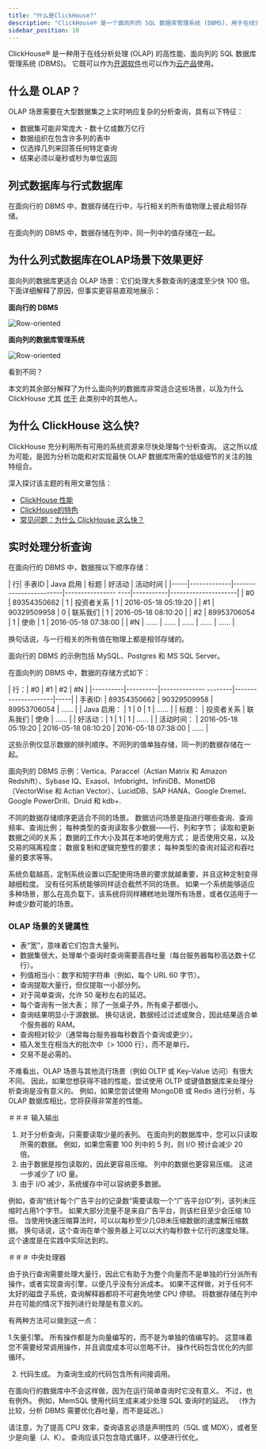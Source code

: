 ```yaml
---
title: "什么是ClickHouse?"
description: "ClickHouse® 是一个面向列的 SQL 数据库管理系统 (DBMS)，用于在线分析处理 (OLAP)。 它既可以作为开源软件也可以作为云产品提供。"
sidebar_position: 10
---
```


ClickHouse® 是一种用于在线分析处理 (OLAP) 的高性能、面向列的 SQL 数据库管理系统 (DBMS)。 它既可以作为[开源软件](https://github.com/ClickHouse/ClickHouse)也可以作为[云产品](https://clickhouse.com/cloud)使用。

## 什么是 OLAP？

OLAP 场景需要在大型数据集之上实时响应复杂的分析查询，具有以下特征：
- 数据集可能非常庞大 - 数十亿或数万亿行
- 数据组织在包含许多列的表中
- 仅选择几列来回答任何特定查询
- 结果必须以毫秒或秒为单位返回

## 列式数据库与行式数据库

在面向行的 DBMS 中，数据存储在行中，与行相关的所有值物理上彼此相邻存储。

在面向列的 DBMS 中，数据存储在列中，同一列中的值存储在一起。

## 为什么列式数据库在OLAP场景下效果更好

面向列的数据库更适合 OLAP 场景：它们处理大多数查询的速度至少快 100 倍。 下面详细解释了原因，但事实更容易直观地展示：

**面向行的 DBMS**

![Row-oriented](@site/docs/_snippets/images/row-oriented.gif#)

**面向列的数据库管理系统**

![Row-oriented](@site/docs/_snippets/images/column-oriented.gif#)

看到不同？

本文的其余部分解释了为什么面向列的数据库非常适合这些场景，以及为什么 ClickHouse 尤其 [优于](/docs/en/concepts/why-clickhouse-is-so-fast#performance-when-inserting-data) 此类别中的其他人。

## 为什么 ClickHouse 这么快?

ClickHouse 充分利用所有可用的系统资源来尽快处理每个分析查询。 这之所以成为可能，是因为分析功能和对实现最快 OLAP 数据库所需的低级细节的关注的独特组合。

深入探讨该主题的有用文章包括：
- [ClickHouse 性能](/docs/en/concepts/why-clickhouse-is-so-fast)
- [ClickHouse的特色](/docs/en/about-us/distinctive-features.md)
- [常见问题：为什么 ClickHouse 这么快？](/knowledgebase/why-clickhouse-is-so-fast)

## 实时处理分析查询

在面向行的 DBMS 中，数据按以下顺序存储：

| 行| 手表ID | Java 启用 | 标题 | 好活动 | 活动时间 |
|-----|-------------|------------------------|---------------- ----|-----------|---------------------|
| #0 | 89354350662 | 1 | 投资者关系 | 1 | 2016-05-18 05:19:20 |
| #1 | 90329509958 | 0 | 联系我们 | 1 | 2016-05-18 08:10:20 |
| #2 | 89953706054 | 1 | 使命 | 1 | 2016-05-18 07:38:00 |
| #N | …… | …… | …… | …… | …… |

换句话说，与一行相关的所有值在物理上都是相邻存储的。

面向行的 DBMS 的示例包括 MySQL、Postgres 和 MS SQL Server。

在面向列的 DBMS 中，数据的存储方式如下：

| 行：| #0 | #1 | #2 | #N |
|----------|----------|-------------- --------|---------------------|-----|
| 手表ID: | 89354350662 | 90329509958 | 89953706054 | …… |
| Java 启用： | 1 | 0 | 1 | …… |
| 标题： | 投资者关系 | 联系我们 | 使命 | …… |
| 好活动：| 1 | 1 | 1 | …… |
| 活动时间： | 2016-05-18 05:19:20 | 2016-05-18 08:10:20 | 2016-05-18 07:38:00 | …… |

这些示例仅显示数据的排列顺序。不同列的值单独存储，同一列的数据存储在一起。

面向列的 DBMS 示例：Vertica、Paraccel（Actian Matrix 和 Amazon Redshift）、Sybase IQ、Exasol、Infobright、InfiniDB、MonetDB（VectorWise 和 Actian Vector）、LucidDB、SAP HANA、Google Dremel、Google PowerDrill、Druid 和 kdb+.

不同的数据存储顺序更适合不同的场景。 数据访问场景是指进行哪些查询、查询频率、查询比例； 每种类型的查询读取多少数据——行、列和字节； 读取和更新数据之间的关系； 数据的工作大小及其在本地的使用方式； 是否使用交易，以及交易的隔离程度； 数据复制和逻辑完整性的要求； 每种类型的查询对延迟和吞吐量的要求等等。

系统负载越高，定制系统设置以匹配使用场景的要求就越重要，并且这种定制变得越细粒度。 没有任何系统能够同样适合截然不同的场景。 如果一个系统能够适应多种场景，那么在高负载下，该系统将同样糟糕地处理所有场景，或者仅适用于一种或少数可能的场景。

### OLAP 场景的关键属性

- 表“宽”，意味着它们包含大量列。
- 数据集很大，处理单个查询时查询需要高吞吐量（每台服务器每秒高达数十亿行）。
- 列值相当小：数字和短字符串（例如，每个 URL 60 字节）。
- 查询提取大量行，但仅提取一小部分列。
- 对于简单查询，允许 50 毫秒左右的延迟。
- 每个查询有一张大表； 除了一张桌子外，所有桌子都很小。
- 查询结果明显小于源数据。 换句话说，数据经过过滤或聚合，因此结果适合单个服务器的 RAM。
- 查询相对较少（通常每台服务器每秒数百个查询或更少）。
- 插入发生在相当大的批次中（\> 1000 行），而不是单行。
- 交易不是必需的。

不难看出，OLAP 场景与其他流行场景（例如 OLTP 或 Key-Value 访问）有很大不同。 因此，如果您想获得不错的性能，尝试使用 OLTP 或键值数据库来处理分析查询是没有意义的。 例如，如果您尝试使用 MongoDB 或 Redis 进行分析，与 OLAP 数据库相比，您将获得非常差的性能。

＃＃＃ 输入输出

1. 对于分析查询，只需要读取少量的表列。 在面向列的数据库中，您可以只读取所需的数据。 例如，如果您需要 100 列中的 5 列，则 I/O 预计会减少 20 倍。
2. 由于数据是按包读取的，因此更容易压缩。 列中的数据也更容易压缩。 这进一步减少了 I/O 量。
3. 由于 I/O 减少，系统缓存中可以容纳更多数据。

例如，查询“统计每个广告平台的记录数”需要读取一个“广告平台ID”列，该列未压缩时占用1个字节。 如果大部分流量不是来自广告平台，则该栏目至少会压缩 10 倍。 当使用快速压缩算法时，可以以每秒至少几GB未压缩数据的速度解压缩数据。 换句话说，这个查询在单个服务器上可以以大约每秒数十亿行的速度处理。 这个速度是在实践中实际达到的。

＃＃＃ 中央处理器

由于执行查询需要处理大量行，因此它有助于为整个向量而不是单独的行分派所有操作，或者实现查询引擎，以便几乎没有分派成本。 如果不这样做，对于任何不太好的磁盘子系统，查询解释器都将不可避免地使 CPU 停顿。 将数据存储在列中并在可能的情况下按列进行处理是有意义的。

有两种方法可以做到这一点：

1.矢量引擎。 所有操作都是为向量编写的，而不是为单独的值编写的。 这意味着您不需要经常调用操作，并且调度成本可以忽略不计。 操作代码包含优化的内部循环。

2. 代码生成。 为查询生成的代码包含所有间接调用。

在面向行的数据库中不会这样做，因为在运行简单查询时它没有意义。 不过，也有例外。 例如，MemSQL 使用代码生成来减少处理 SQL 查询时的延迟。 （作为比较，分析 DBMS 需要优化吞吐量，而不是延迟。）

请注意，为了提高 CPU 效率，查询语言必须是声明性的（SQL 或 MDX），或者至少是向量（J、K）。 查询应该只包含隐式循环，以便进行优化。
